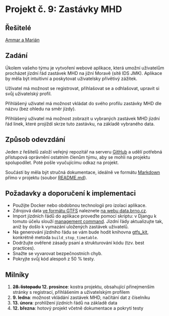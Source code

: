 # Projekt č. 9: Zastávky MHD

## Řešitelé
[Ammar a Marián](https://github.com/Ammar884/MHDzastavky)

## Zadání
Úkolem vašeho týmu je vytvoření webové aplikace, která umožní uživatelům procházet jízdní řád zastávek MHD na jižní Moravě (sítě IDS JMK). Aplikace by měla být intuitivní a poskytovat uživatelsky přívětivý zážitek.

Uživatel má možnost se registrovat, přihlašovat se a odhlašovat, upravit si svůj uživatelský profil.

Přihlášený uživatel má možnost vkládat do svého profilu zastávky MHD dle názvu (bez ohledu na směr jízdy).

Přihlášený uživatel má možnost zobrazit u vybraných zastávek MHD jízdní řád linek, které projíždí skrze tuto zastávku, na základě vybraného data.

## Způsob odevzdání
Jeden z řešitelů založí veřejný repozitář na serveru [GitHub](https://github.com/) a udělí potřebná přístupová oprávnění ostatním členům týmu, aby se mohli na projektu spolupodílet. Poté pošle vyučujícímu odkaz na projekt.

Součástí by měla být stručná dokumentace, ideálně ve formátu [Markdown](https://www.markdownguide.org/) přímo v projektu (soubor [README.md](https://docs.github.com/en/repositories/managing-your-repositorys-settings-and-features/customizing-your-repository/about-readmes)).

## Požadavky a doporučení k implementaci
 * Použijte Docker nebo obdobnou technologii pro izolaci aplikace.
 * Zdrojová data [ve formátu GTFS](https://developers.google.com/transit/gtfs/reference/) naleznete [na webu data.brno.cz](https://data.brno.cz/datasets/379d2e9a7907460c8ca7fda1f3e84328).
 * Import jízdních řádů do aplikace proveďte pomocí skriptu: v Djangu k tomuto účelu slouží [management command](https://docs.djangoproject.com/en/stable/howto/custom-management-commands/). Jízdní řády aktualizujte tak, aniž by došlo k vymazání uložených zastávek uživatelů.
 * Na generování jízdního řádu se vám bude hodit knihovna [gtfs_kit](https://github.com/mrcagney/gtfs_kit/), konkrétně metoda `build_stop_timetable`.
 * Dodržujte ověřené zásady psaní a strukturování kódu (tzv. best practices).
 * Snažte se vyvarovat bezpečnostních chyb.
 * Pokryjte svůj kód alespoň z 50 % testy.

## Milníky
 1. **~~28. listopadu~~ 12. prosince**: kostra projektu, obsahující přinejmenším stránky s registrací, přihlášením a uživatelským profilem
 2. **9. ledna**: možnost vkládání zastávek MHD, načítání dat z číselníku
 3. **13. února**: prohlížení jízdních řádů na základě data
 4. **12. března**: hotový projekt včetně dokumentace a pokrytí testy
